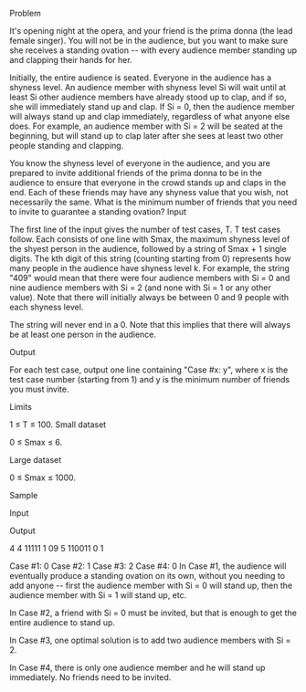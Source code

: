 Problem

It's opening night at the opera, and your friend is the prima donna (the lead female singer). You will not be in the audience, but you want to make sure she receives a standing ovation -- with every audience member standing up and clapping their hands for her.

Initially, the entire audience is seated. Everyone in the audience has a shyness level. An audience member with shyness level Si will wait until at least Si other audience members have already stood up to clap, and if so, she will immediately stand up and clap. If Si = 0, then the audience member will always stand up and clap immediately, regardless of what anyone else does. For example, an audience member with Si = 2 will be seated at the beginning, but will stand up to clap later after she sees at least two other people standing and clapping.

You know the shyness level of everyone in the audience, and you are prepared to invite additional friends of the prima donna to be in the audience to ensure that everyone in the crowd stands up and claps in the end. Each of these friends may have any shyness value that you wish, not necessarily the same. What is the minimum number of friends that you need to invite to guarantee a standing ovation?
Input

The first line of the input gives the number of test cases, T. T test cases follow. Each consists of one line with Smax, the maximum shyness level of the shyest person in the audience, followed by a string of Smax + 1 single digits. The kth digit of this string (counting starting from 0) represents how many people in the audience have shyness level k. For example, the string "409" would mean that there were four audience members with Si = 0 and nine audience members with Si = 2 (and none with Si = 1 or any other value). Note that there will initially always be between 0 and 9 people with each shyness level.

The string will never end in a 0. Note that this implies that there will always be at least one person in the audience.

Output

For each test case, output one line containing "Case #x: y", where x is the test case number (starting from 1) and y is the minimum number of friends you must invite.

Limits

1 ≤ T ≤ 100.
Small dataset

0 ≤ Smax ≤ 6.

Large dataset

0 ≤ Smax ≤ 1000.

Sample


Input 
 	
Output 
 
4
4 11111
1 09
5 110011
0 1

Case #1: 0
Case #2: 1
Case #3: 2
Case #4: 0
In Case #1, the audience will eventually produce a standing ovation on its own, without you needing to add anyone -- first the audience member with Si = 0 will stand up, then the audience member with Si = 1 will stand up, etc.

In Case #2, a friend with Si = 0 must be invited, but that is enough to get the entire audience to stand up.

In Case #3, one optimal solution is to add two audience members with Si = 2.

In Case #4, there is only one audience member and he will stand up immediately. No friends need to be invited.
